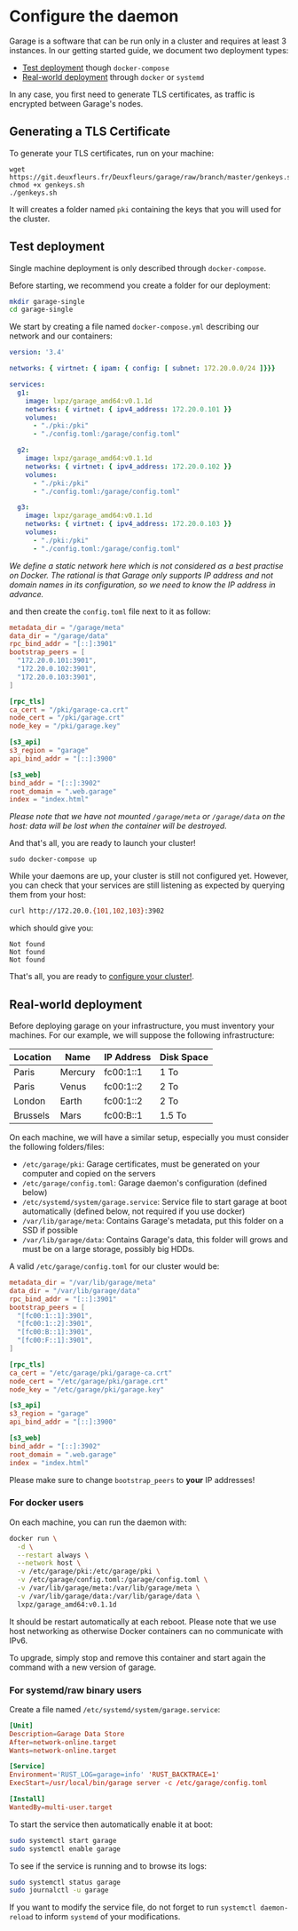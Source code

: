 # Configure the daemon

Garage is a software that can be run only in a cluster and requires at least 3 instances.
In our getting started guide, we document two deployment types:
  - [Test deployment](#test-deployment) though `docker-compose`
  - [Real-world deployment](#real-world-deployment) through `docker` or `systemd`

In any case, you first need to generate TLS certificates, as traffic is encrypted between Garage's nodes.

## Generating a TLS Certificate

To generate your TLS certificates, run on your machine:

```
wget https://git.deuxfleurs.fr/Deuxfleurs/garage/raw/branch/master/genkeys.sh
chmod +x genkeys.sh
./genkeys.sh
```

It will creates a folder named `pki` containing the keys that you will used for the cluster.

## Test deployment

Single machine deployment is only described through `docker-compose`.

Before starting, we recommend you create a folder for our deployment:

```bash
mkdir garage-single
cd garage-single
```

We start by creating a file named `docker-compose.yml` describing our network and our containers:

```yml
version: '3.4'

networks: { virtnet: { ipam: { config: [ subnet: 172.20.0.0/24 ]}}}

services:
  g1:
    image: lxpz/garage_amd64:v0.1.1d
    networks: { virtnet: { ipv4_address: 172.20.0.101 }}
    volumes:
      - "./pki:/pki"
      - "./config.toml:/garage/config.toml"

  g2:
    image: lxpz/garage_amd64:v0.1.1d
    networks: { virtnet: { ipv4_address: 172.20.0.102 }}
    volumes:
      - "./pki:/pki"
      - "./config.toml:/garage/config.toml"

  g3:
    image: lxpz/garage_amd64:v0.1.1d
    networks: { virtnet: { ipv4_address: 172.20.0.103 }}
    volumes:
      - "./pki:/pki"
      - "./config.toml:/garage/config.toml"
```

*We define a static network here which is not considered as a best practise on Docker.
The rational is that Garage only supports IP address and not domain names in its configuration, so we need to know the IP address in advance.*

and then create the `config.toml` file next to it as follow:

```toml
metadata_dir = "/garage/meta"
data_dir = "/garage/data"
rpc_bind_addr = "[::]:3901"
bootstrap_peers = [
  "172.20.0.101:3901",
  "172.20.0.102:3901",
  "172.20.0.103:3901",
]

[rpc_tls]
ca_cert = "/pki/garage-ca.crt"
node_cert = "/pki/garage.crt"
node_key = "/pki/garage.key"

[s3_api]
s3_region = "garage"
api_bind_addr = "[::]:3900"

[s3_web]
bind_addr = "[::]:3902"
root_domain = ".web.garage"
index = "index.html"
```

*Please note that we have not mounted `/garage/meta` or `/garage/data` on the host: data will be lost when the container will be destroyed.*

And that's all, you are ready to launch your cluster!

```
sudo docker-compose up
```

While your daemons are up, your cluster is still not configured yet.
However, you can check that your services are still listening as expected by querying them from your host:

```bash
curl http://172.20.0.{101,102,103}:3902
```

which should give you:

```
Not found
Not found
Not found
```

That's all, you are ready to [configure your cluster!](./cluster.md).

## Real-world deployment

Before deploying garage on your infrastructure, you must inventory your machines.
For our example, we will suppose the following infrastructure:

| Location | Name    | IP Address | Disk Space |
|----------|---------|------------|------------|
| Paris    | Mercury | fc00:1::1  | 1 To       |
| Paris    | Venus   | fc00:1::2  | 2 To       |
| London   | Earth   | fc00:1::2  | 2 To       |
| Brussels | Mars    | fc00:B::1  | 1.5 To     |

On each machine, we will have a similar setup, especially you must consider the following folders/files:
  - `/etc/garage/pki`: Garage certificates, must be generated on your computer and copied on the servers
  - `/etc/garage/config.toml`: Garage daemon's configuration (defined below)
  - `/etc/systemd/system/garage.service`: Service file to start garage at boot automatically (defined below, not required if you use docker)
  - `/var/lib/garage/meta`: Contains Garage's metadata, put this folder on a SSD if possible
  - `/var/lib/garage/data`: Contains Garage's data, this folder will grows and must be on a large storage, possibly big HDDs.

A valid `/etc/garage/config.toml` for our cluster would be:

```toml
metadata_dir = "/var/lib/garage/meta"
data_dir = "/var/lib/garage/data"
rpc_bind_addr = "[::]:3901"
bootstrap_peers = [
  "[fc00:1::1]:3901",
  "[fc00:1::2]:3901",
  "[fc00:B::1]:3901",
  "[fc00:F::1]:3901",
]

[rpc_tls]
ca_cert = "/etc/garage/pki/garage-ca.crt"
node_cert = "/etc/garage/pki/garage.crt"
node_key = "/etc/garage/pki/garage.key"

[s3_api]
s3_region = "garage"
api_bind_addr = "[::]:3900"

[s3_web]
bind_addr = "[::]:3902"
root_domain = ".web.garage"
index = "index.html"
```

Please make sure to change `bootstrap_peers` to **your** IP addresses!

### For docker users

On each machine, you can run the daemon with:

```bash
docker run \
  -d \
  --restart always \
  --network host \
  -v /etc/garage/pki:/etc/garage/pki \
  -v /etc/garage/config.toml:/garage/config.toml \
  -v /var/lib/garage/meta:/var/lib/garage/meta \
  -v /var/lib/garage/data:/var/lib/garage/data \
  lxpz/garage_amd64:v0.1.1d
```

It should be restart automatically at each reboot.
Please note that we use host networking as otherwise Docker containers can no communicate with IPv6.

To upgrade, simply stop and remove this container and start again the command with a new version of garage.

### For systemd/raw binary users

Create a file named `/etc/systemd/system/garage.service`:

```toml
[Unit]
Description=Garage Data Store
After=network-online.target
Wants=network-online.target

[Service]
Environment='RUST_LOG=garage=info' 'RUST_BACKTRACE=1'
ExecStart=/usr/local/bin/garage server -c /etc/garage/config.toml

[Install]
WantedBy=multi-user.target
```

To start the service then automatically enable it at boot:

```bash
sudo systemctl start garage
sudo systemctl enable garage
```

To see if the service is running and to browse its logs:

```bash
sudo systemctl status garage
sudo journalctl -u garage
```

If you want to modify the service file, do not forget to run `systemctl daemon-reload`
to inform `systemd` of your modifications.
